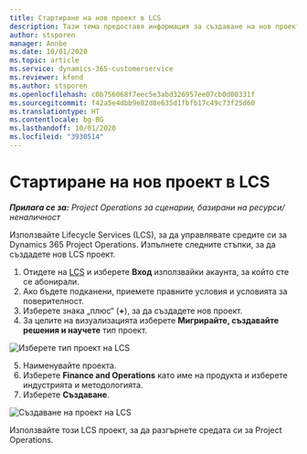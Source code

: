 ```yaml
---
title: Стартиране на нов проект в LCS
description: Тази тема предоставя информация за създаване на нов проект в LCS за вашата среда в Project Operations.
author: stsporen
manager: Annbe
ms.date: 10/01/2020
ms.topic: article
ms.service: dynamics-365-customerservice
ms.reviewer: kfend
ms.author: stsporen
ms.openlocfilehash: c0b756068f7eec5e3abd326957ee07cb0d00331f
ms.sourcegitcommit: f42a5e4dbb9e82d8e635d1fbfb17c49c73f25d60
ms.translationtype: HT
ms.contentlocale: bg-BG
ms.lasthandoff: 10/01/2020
ms.locfileid: "3930514"
---
```

# <a name="start-a-new-project-in-lcs"></a>Стартиране на нов проект в LCS

_**Прилага се за:** Project Operations за сценарии, базирани на ресурси/неналичност_

Използвайте Lifecycle Services (LCS), за да управлявате средите си за Dynamics 365 Project Operations. Изпълнете следните стъпки, за да създадете нов LCS проект.

1. Отидете на [LCS](https://lcs.dynamics.com/Logon/Index) и изберете **Вход** използвайки акаунта, за който сте се абонирали.
2. Ако бъдете подканени, приемете правните условия и условията за поверителност.
3. Изберете знака „плюс“ (**+**), за да създадете нов проект.
4. За целите на визуализацията изберете **Мигрирайте, създавайте решения и научете** тип проект.

  ![Изберете тип проект на LCS](./media/create-lcs-1.png)

5. Наименувайте проекта. 
6. Изберете **Finance and Operations** като име на продукта и изберете индустрията и методологията. 
7. Изберете **Създаване**.

![Създаване на проект на LCS](./media/create-lcs-2.png)

Използвайте този LCS проект, за да разгърнете средата си за Project Operations.

